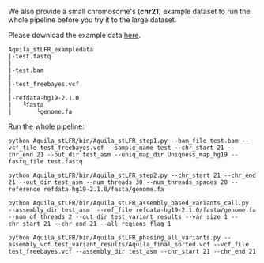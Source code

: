 We also provide a small chromosome's (**chr21**) example dataset to run the whole pipeline before you try it to the large dataset. 

Please download the example data <a href="https://drive.google.com/drive/folders/1h6Ln1opf5vTAMjuUzmDzb9RgV7n1ybZi?usp=sharing">here</a>.
```
Aquila_stLFR_exampledata
|-test.fastq
|
|-test.bam 
|
|-test_freebayes.vcf 
|
|-refdata-hg19-2.1.0
|   └fasta 
|       └genome.fa
```

Run the whole pipeline:
```
python Aquila_stLFR/bin/Aquila_stLFR_step1.py --bam_file test.bam --vcf_file test_freebayes.vcf --sample_name test --chr_start 21 --chr_end 21 --out_dir test_asm --uniq_map_dir Uniqness_map_hg19 --fastq_file test.fastq

python Aquila_stLFR/bin/Aquila_stLFR_step2.py --chr_start 21 --chr_end 21 --out_dir test_asm --num_threads 30 --num_threads_spades 20 --reference refdata-hg19-2.1.0/fasta/genome.fa

python Aquila_stLFR/bin/Aquila_stLFR_assembly_based_variants_call.py  --assembly_dir test_asm  --ref_file refdata-hg19-2.1.0/fasta/genome.fa  --num_of_threads 2 --out_dir test_variant_results --var_size 1 --chr_start 21 --chr_end 21 --all_regions_flag 1

python Aquila_stLFR/bin/Aquila_stLFR_phasing_all_variants.py --assembly_vcf test_variant_results/Aquila_final_sorted.vcf --vcf_file test_freebayes.vcf --assembly_dir test_asm --chr_start 21 --chr_end 21

```
